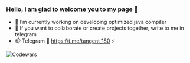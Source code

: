   ### Hello, I am glad to welcome you to my page  👋 
- 🔭 I’m currently working on developing optimized java compiler
-  💬 If you want to collaborate or create projects together, write to me in telegram 
-   📫  Telegram 🔗 https://t.me/tangent_180 ⚡️ 

![Codewars](https://github.r2v.ch/codewars?user=KirillHub)
 
<!--
**KirillHub/KirillHub** is a ✨ _special_ ✨ repository because its `README.md` (this file) appears on your GitHub profile.

Here are some ideas to get you started:

- 🔭 I’m currently working on ...
- 🌱 I’m currently learning ...
- 👯 I’m looking to collaborate on ...
- 🤔 I’m looking for help with ...
- 💬 Ask me about ...
- 📫 How to reach me: ...
- 😄 Pronouns: ...
- ⚡ Fun fact: ...
-->
